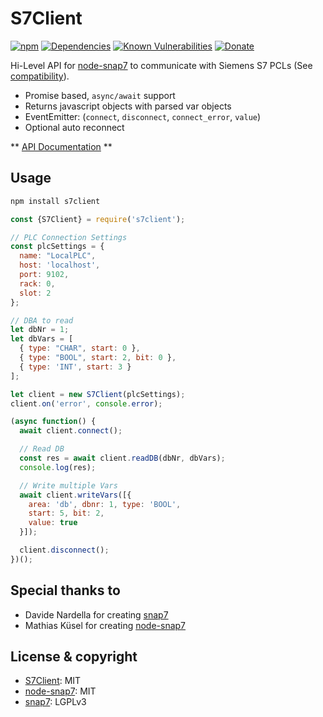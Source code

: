# S7Client

[![npm](https://img.shields.io/npm/v/s7client.svg)](https://www.npmjs.com/package/s7client)
[![Dependencies](https://david-dm.org/psi-4ward/s7client.svg)](https://david-dm.org/psi-4ward/s7client)
[![Known Vulnerabilities](https://snyk.io/test/github/psi-4ward/s7client/badge.svg)](https://snyk.io/test/github/psi-4ward/s7client)
[![Donate](https://img.shields.io/badge/Donate-PayPal-green.svg)](https://www.paypal.com/cgi-bin/webscr?cmd=_s-xclick&hosted_button_id=RTWDCH74TJN54&item_name=s7client)


Hi-Level API for [node-snap7](https://github.com/mathiask88/node-snap7) to communicate with Siemens S7 PCLs (See [compatibility](http://snap7.sourceforge.net/snap7_client.html#target_compatibility)).

* Promise based, `async/await` support
* Returns javascript objects with parsed var objects
* EventEmitter: (`connect`, `disconnect`, `connect_error`, `value`)
* Optional auto reconnect

** [API Documentation](https://psi-4ward.github.io/s7client) **

## Usage

```sh
npm install s7client
```

```js
const {S7Client} = require('s7client');

// PLC Connection Settings
const plcSettings = {
  name: "LocalPLC",
  host: 'localhost',
  port: 9102,
  rack: 0,
  slot: 2
};

// DBA to read
let dbNr = 1;
let dbVars = [
  { type: "CHAR", start: 0 },
  { type: "BOOL", start: 2, bit: 0 },
  { type: 'INT', start: 3 }
];

let client = new S7Client(plcSettings);
client.on('error', console.error);

(async function() {
  await client.connect();

  // Read DB
  const res = await client.readDB(dbNr, dbVars);
  console.log(res);

  // Write multiple Vars
  await client.writeVars([{
    area: 'db', dbnr: 1, type: 'BOOL',
    start: 5, bit: 2,
    value: true
  }]);

  client.disconnect();
})();
```


## Special thanks to
- Davide Nardella for creating [snap7](http://snap7.sourceforge.net)
- Mathias Küsel for creating [node-snap7](https://github.com/mathiask88/node-snap7)


## License & copyright
* [S7Client](https://github.com/psi-4ward/s7client/blob/master/LICENSE): MIT
* [node-snap7](https://github.com/mathiask88/node-snap7/blob/master/LICENSE): MIT
* [snap7](http://snap7.sourceforge.net/licensing.html): LGPLv3
